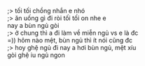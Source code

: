 ;> tối tối chồng nhắn e nhó<br>
;> ăn uống gì đi ròi tối tối on nhe e<br>
nay a bùn ngủ gòi<br>
;> ở chung thì a đi làm về miễn ngủ vs e là đc<br>
=)) hôm nào mệt, bùn ngủ thì ít nói cũng đc<br>
;> hoy ghệ ngủ đi nay a hơi bùn ngủ, mệt xíu<br>
gòi ghệ iu ngủ ngon
